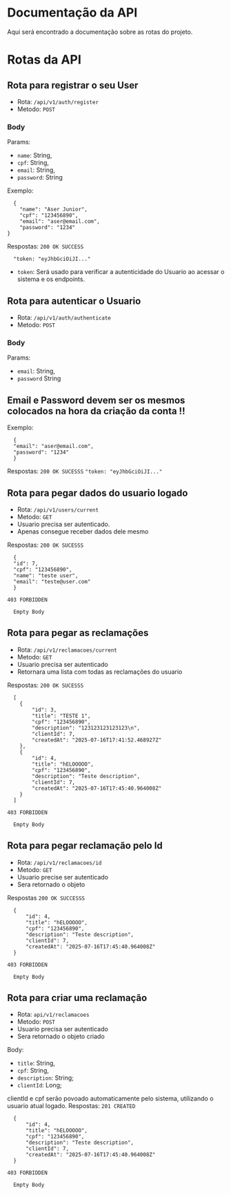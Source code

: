 # Documentação da API
Aqui será encontrado a documentação sobre as rotas do projeto.
# Rotas da API
## Rota para registrar o seu User
* Rota: `/api/v1/auth/register`
* Metodo: `POST`

### Body
Params:
- `name`: String,
- `cpf`: String,
- `email`: String,
- `password`: String

Exemplo:
```
  {
    "name": "Aser Junior",
    "cpf": "123456890",
    "email": "aser@email.com",
    "password": "1234"
}
```

Respostas:
  `200 OK SUCCESS`
  ```
    "token: "eyJhbGciOiJI..."
  ```
- `token`: Será usado para verificar a autenticidade do Usuario ao acessar o sistema e os endpoints.
  
## Rota para autenticar o Usuario
* Rota: `/api/v1/auth/authenticate`
* Metodo: `POST`

### Body
Params:
- `email`: String,
- `password` String

## Email e Password devem ser os mesmos colocados na hora da criação da conta !!

  Exemplo:
  ```
    {
    "email": "aser@email.com",
    "password": "1234"
    }
  ```

  Respostas:
    `200 OK SUCESSS`
    ```
      "token: "eyJhbGciOiJI..."
    ```

## Rota para pegar dados do usuario logado
* Rota: `/api/v1/users/current`
* Metodo: `GET`
* Usuario precisa ser autenticado.
* Apenas consegue receber dados dele mesmo

Respostas:
  `200 OK SUCESSS`
  ```
    {
    "id": 7,
    "cpf": "123456890",
    "name": "teste user",
    "email": "teste@user.com"
    }
  ```
  `403 FORBIDDEN`
  ```
    Empty Body
  ```

## Rota para pegar as reclamações
* Rota: `/api/v1/reclamacoes/current`
* Metodo: `GET`
* Usuario precisa ser autenticado
* Retornara uma lista com todas as reclamações do usuario

Respostas:
  `200 OK SUCESSS`
  ```
    [
      {
          "id": 3,
          "title": "TESTE 1",
          "cpf": "123456890",
          "description": "123123123123123\n",
          "clientId": 7,
          "createdAt": "2025-07-16T17:41:52.468927Z"
      },
      {
          "id": 4,
          "title": "hELOOOOO",
          "cpf": "123456890",
          "description": "Teste description",
          "clientId": 7,
          "createdAt": "2025-07-16T17:45:40.964008Z"
      }
    ]
  ```

`403 FORBIDDEN`
```
  Empty Body
```
## Rota para pegar reclamação pelo Id
* Rota: `/api/v1/reclamacoes/id`
* Metodo: `GET`
* Usuario precise ser autenticado
* Sera retornado o objeto

Respostas
  `200 OK SUCCESSS`
  ```
    {
        "id": 4,
        "title": "hELOOOOO",
        "cpf": "123456890",
        "description": "Teste description",
        "clientId": 7,
        "createdAt": "2025-07-16T17:45:40.964008Z"
    }
  ```
  `403 FORBIDDEN`
  ```
    Empty Body
  ```

## Rota para criar uma reclamação
* Rota: `api/v1/reclamacoes`
* Metodo: `POST`
* Usuario precisa ser autenticado
* Sera retornado o objeto criado

Body:
  - `title`: String,
  - `cpf`: String,
  - `description`: String;
  - `clientId`: Long;

clientId e cpf serão povoado automaticamente pelo sistema, utilizando o usuario atual logado.
Respostas:
  `201 CREATED`
  ```
    {
        "id": 4,
        "title": "hELOOOOO",
        "cpf": "123456890",
        "description": "Teste description",
        "clientId": 7,
        "createdAt": "2025-07-16T17:45:40.964008Z"
    }
  ```
  `403 FORBIDDEN`
  ```
    Empty Body
  ```
